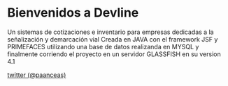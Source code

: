 # Bienvenidos a Devline
 Un sistemas de cotizaciones e inventario para empresas dedicadas a la señalización y demarcación vial
 Creada en JAVA con el framework JSF y PRIMEFACES utilizando una base de datos realizanda en MYSQL y finalmente corriendo el proyecto en un servidor GLASSFISH en su version 4.1 
 
 [twitter (@paanceas) ](https://twitter.com/paanceas)
